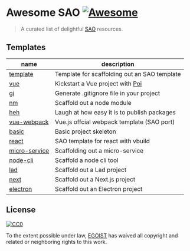 # Awesome SAO [![Awesome](https://cdn.rawgit.com/sindresorhus/awesome/d7305f38d29fed78fa85652e3a63e154dd8e8829/media/badge.svg)](https://github.com/sindresorhus/awesome)

> A curated list of delightful [SAO](https://github.com/egoist/sao) resources.

## Templates

|name|description|
|---|---|
|[template](https://github.com/egoist/template-template)|Template for scaffolding out an SAO template|
|[vue](https://github.com/egoist/template-vue)|Kickstart a Vue project with [Poi](https://github.com/egoist/poi)|
|[gi](https://github.com/egoist/template-gi)|Generate .gitignore file in your project|
|[nm](https://github.com/egoist/template-nm)|Scaffold out a node module|
|[heh](https://github.com/hehjs/heh)|Laugh at how easy it is to publish packages|
|[vue-webpack](https://github.com/egoist/template-vue-webpack)|Vue.js offcial webpack template (SAO port)|
|[basic](https://github.com/egoist/template-basic)|Basic project skeleton|
|[react](https://github.com/zcong1993/template-react)|SAO template for react with vbuild|
|[micro-service](https://github.com/tiaanduplessis/template-micro-service)|Scaffolding out a micro-service|
|[node-cli](https://github.com/therealklanni/template-node-cli)|Scaffold a node cli tool|
|[lad](https://github.com/ladjs/lad)|Scaffold out a Lad project|
|[next](https://github.com/egoist/template-next)|Scaffold out a Next.js project|
|[electron](https://github.com/egoist/template-electron)|Scaffold out an Electron project|

## License

[![CC0](http://mirrors.creativecommons.org/presskit/buttons/88x31/svg/cc-zero.svg)](https://creativecommons.org/publicdomain/zero/1.0/)

To the extent possible under law, [EGOIST](http://egoistian.com) has waived all copyright and related or neighboring rights to this work.
